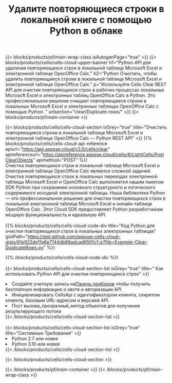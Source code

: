 ﻿---
title: Удалите повторяющиеся строки в локальной книге с помощью Python в облаке
description:  Облачные API и SDK для очистки повторяющихся строк в Microsoft Excel и OpenOffice Calc с Python. Удаление повторяющихся строк в локальных электронных таблицах с помощью облачного SDK Cells API для Python
url: /ru/python/clear/duplicate-rows/
---
{{< blocks/products/pf/main-wrap-class isAutogenPage="true" >}}
{{< blocks/products/cells/cells-cloud-upper-banner h1="Python API для удаления повторяющихся строк в локальной таблице Microsoft Excel и электронной таблице OpenOffice Calc." h2="Python Очистить, чтобы удалить повторяющиеся строки в локальной таблице Microsoft Excel и электронной таблице OpenOffice Calc." p="Используйте Cells Clear REST API для очистки повторяющихся строк в рабочих процессах локальных Microsoft Excel и электронных таблиц OpenOffice Calc в Python. Это профессиональное решение очищает повторяющиеся строки в локальных Microsoft Excel и электронных таблицах OpenOffice Calc с помощью Python ." urlsection="clear/Duplicate-rows/" >}}
{{< blocks/products/pf/main-container >}}

{{< blocks/products/cells/cells-cloud-section isGrey="true" title="Очистить повторяющиеся строки в локальной таблице Microsoft Excel и электронной таблице OpenOffice Calc — Python REST API" >}}
{{% blocks/products/cells/cells-cloud-api-reference apiurl="https://api.aspose.cloud/v3.0/cells/clear" apireferenceurl="https://apireference.aspose.cloud/cells/#/LightCells/PostClearObjects" apimethod="POST" %}}
<br/>
Очистка повторяющихся строк в локальной таблице Microsoft Excel и электронной таблице OpenOffice Calc является сложной задачей. Очистка повторяющихся строк в локальных переходах электронной таблицы Microsoft Excel и OpenOffice Calc выполняется нашим пакетом SDK Python при сохранении основного структурного и логического содержимого исходной электронной таблицы. Наша библиотека Python — это профессиональное решение для очистки повторяющихся строк в локальной электронной таблице Microsoft Excel и онлайн-таблице OpenOffice Calc. Этот Cloud SDK предоставляет Python разработчикам мощную функциональность и идеальную API.
<br/>
<br/>
{{% blocks/products/cells/cells-cloud-code-div title="Код Python для очистки повторяющихся строк в локальных электронных таблицах" gistPath="https://gist.github.com/aspose-cells-cloud-gists/61e922de11e6e7144db88adcad6501c1.js?file=Example-Clear-DuplicateRows.py" %}}
  
{{% /blocks/products/cells/cells-cloud-code-div %}}
<br/>
<br/>
{{< blocks/products/cells/cells-cloud-section-list isGrey="true" title=" Как использовать Python API для очистки повторяющихся строк" >}}
<li> Создайте учетную запись на<a href="https://dashboard.aspose.cloud/">Панель приборов</a> чтобы получить бесплатную информацию о квоте и авторизации API</li>
<li>Инициализировать CellsApi с идентификатором клиента, секретом клиента, базовым URL-адресом и версией API.</li>
<li>Пост вызова_прозрачный_метод объектов для получения результирующего потока</li>
{{< /blocks/products/cells/cells-cloud-section-list >}}
<br/>
<br/>
{{< blocks/products/cells/cells-cloud-section-list isGrey="true" title="Системные Требования" >}}
<li>Python 2.7 или новее</li>
<li>Python 3.10 или новее</li>
{{< /blocks/products/cells/cells-cloud-section-list >}}

{{< /blocks/products/cells/cells-cloud-section >}}

{{< /blocks/products/pf/main-container >}}
{{< /blocks/products/pf/main-wrap-class >}}

